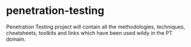 # penetration-testing

Penetration Testing project will contain all the methodologies, techniques, cheatsheets, toolkits and links which have been used wildy in the PT domain.
